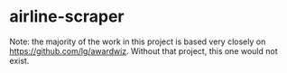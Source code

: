 # airline-scraper

Note: the majority of the work in this project is based very closely on https://github.com/lg/awardwiz. Without that project, this one would not exist.